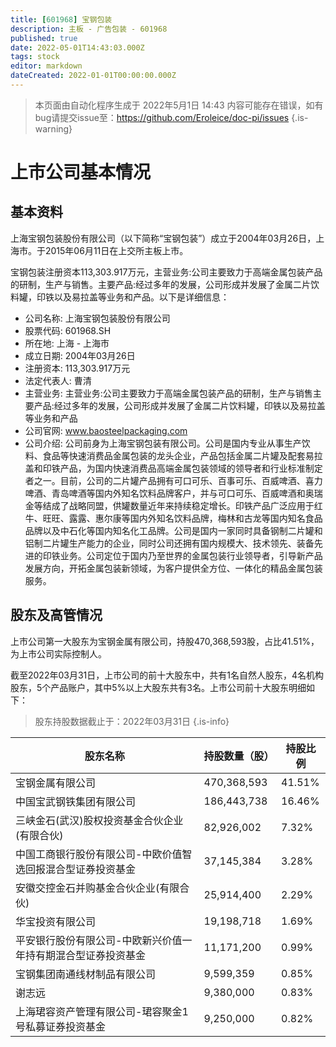 ```yaml
---
title: [601968] 宝钢包装
description: 主板 - 广告包装 - 601968
published: true
date: 2022-05-01T14:43:03.000Z
tags: stock
editor: markdown
dateCreated: 2022-01-01T00:00:00.000Z
---
```


> 本页面由自动化程序生成于 2022年5月1日 14:43
> 内容可能存在错误，如有bug请提交issue至：https://github.com/Eroleice/doc-pi/issues
{.is-warning}

# 上市公司基本情况

## 基本资料

上海宝钢包装股份有限公司（以下简称“宝钢包装”）成立于2004年03月26日，上海市。于2015年06月11日在上交所主板上市。

宝钢包装注册资本113,303.917万元，主营业务:公司主要致力于高端金属包装产品的研制，生产与销售。主要产品:经过多年的发展，公司形成并发展了金属二片饮料罐，印铁以及易拉盖等业务和产品。以下是详细信息：

- 公司名称: 上海宝钢包装股份有限公司
- 股票代码: 601968.SH
- 所在地: 上海 - 上海市
- 成立日期: 2004年03月26日
- 注册资本: 113,303.917万元
- 法定代表人: 曹清
- 主营业务: 主营业务:公司主要致力于高端金属包装产品的研制，生产与销售主要产品:经过多年的发展，公司形成并发展了金属二片饮料罐，印铁以及易拉盖等业务和产品
- 公司官网: www.baosteelpackaging.com
- 公司介绍: 公司前身为上海宝钢包装有限公司。公司是国内专业从事生产饮料、食品等快速消费品金属包装的龙头企业，产品包括金属二片罐及配套易拉盖和印铁产品，为国内快速消费品高端金属包装领域的领导者和行业标准制定者之一。目前，公司的二片罐产品拥有可口可乐、百事可乐、百威啤酒、喜力啤酒、青岛啤酒等国内外知名饮料品牌客户，并与可口可乐、百威啤酒和奥瑞金等结成了战略同盟，供罐数量近年来持续稳定增长。印铁产品广泛应用于红牛、旺旺、露露、惠尔康等国内外知名饮料品牌，梅林和古龙等国内知名食品品牌以及中石化等国内知名化工品牌。公司是国内一家同时具备钢制二片罐和铝制二片罐生产能力的企业，同时公司还拥有国内规模大、技术领先、装备先进的印铁业务。公司定位于国内乃至世界的金属包装行业领导者，引导新产品发展方向，开拓金属包装新领域，为客户提供全方位、一体化的精品金属包装服务。


## 股东及高管情况

上市公司第一大股东为宝钢金属有限公司，持股470,368,593股，占比41.51%，为上市公司实际控制人。

截至2022年03月31日，上市公司的前十大股东中，共有1名自然人股东，4名机构股东，5个产品账户，其中5%以上大股东共有3名。上市公司前十大股东明细如下：

> 股东持股数据截止于：2022年03月31日
{.is-info}

| 股东名称 | 持股数量（股） | 持股比例 |
| --- | --- | --- |
| 宝钢金属有限公司 | 470,368,593 | 41.51% |
| 中国宝武钢铁集团有限公司 | 186,443,738 | 16.46% |
| 三峡金石(武汉)股权投资基金合伙企业(有限合伙) | 82,926,002 | 7.32% |
| 中国工商银行股份有限公司-中欧价值智选回报混合型证券投资基金 | 37,145,384 | 3.28% |
| 安徽交控金石并购基金合伙企业(有限合伙) | 25,914,400 | 2.29% |
| 华宝投资有限公司 | 19,198,718 | 1.69% |
| 平安银行股份有限公司-中欧新兴价值一年持有期混合型证券投资基金 | 11,171,200 | 0.99% |
| 宝钢集团南通线材制品有限公司 | 9,599,359 | 0.85% |
| 谢志远 | 9,380,000 | 0.83% |
| 上海珺容资产管理有限公司-珺容聚金1号私募证券投资基金 | 9,250,000 | 0.82% |




